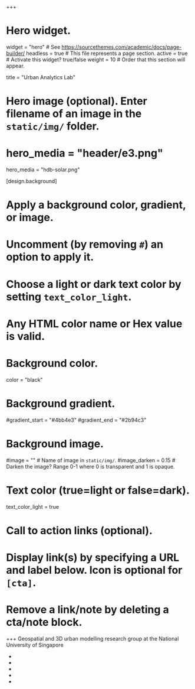 +++
# Hero widget.
widget = "hero"  # See https://sourcethemes.com/academic/docs/page-builder/
headless = true  # This file represents a page section.
active = true  # Activate this widget? true/false
weight = 10  # Order that this section will appear.

title = "Urban Analytics Lab"

# Hero image (optional). Enter filename of an image in the `static/img/` folder.
# hero_media = "header/e3.png"
hero_media = "hdb-solar.png"

[design.background]
  # Apply a background color, gradient, or image.
  #   Uncomment (by removing `#`) an option to apply it.
  #   Choose a light or dark text color by setting `text_color_light`.
  #   Any HTML color name or Hex value is valid.

  # Background color.
  color = "black"
  
  # Background gradient.
  #gradient_start = "#4bb4e3"
  #gradient_end = "#2b94c3"
  
  # Background image.
  #image = ""  # Name of image in `static/img/`.
  #image_darken = 0.15  # Darken the image? Range 0-1 where 0 is transparent and 1 is opaque.

  # Text color (true=light or false=dark).
  text_color_light = true

# Call to action links (optional).
#   Display link(s) by specifying a URL and label below. Icon is optional for `[cta]`.
#   Remove a link/note by deleting a cta/note block.

+++
Geospatial and 3D urban modelling research group at the National University of Singapore
<div id="profile">
      <ul class="network-icon" aria-hidden="true">
        <li>
          <a itemprop="sameAs" href="mailto:filip@nus.edu.sg">
            <i class="fas fa-envelope big-icon"></i>
          </a>
        </li>
        <li>
          <a itemprop="sameAs" href="http://twitter.com/urbanalyticslab" target="_blank" rel="noopener">
            <i class="fab fa-twitter big-icon"></i>
          </a>
        </li>     
        <li>
          <a itemprop="sameAs" href="https://scholar.google.com/citations?user=jGqm4kEAAAAJ&hl=en" target="_blank" rel="noopener">
            <i class="ai ai-google-scholar big-icon"></i>
          </a>
        </li>  
        <li>
          <a itemprop="sameAs" href="https://www.researchgate.net/profile/Filip_Biljecki" target="_blank" rel="noopener">
            <i class="ai ai-researchgate big-icon"></i>
          </a>
        </li>
        <li>
          <a itemprop="sameAs" href="https://github.com/ualsg" target="_blank" rel="noopener">
            <i class="fab fa-github big-icon"></i>
          </a>
        </li>
      </ul>
    </div>